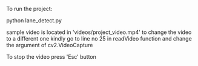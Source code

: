 To run the project:

python lane_detect.py

sample video is located in 'videos/project_video.mp4'
to change the video to a different one kindly go to line no 25 in readVideo function and change the argument of cv2.VideoCapture

To stop the video press 'Esc' button